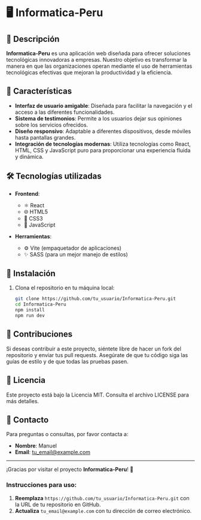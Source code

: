 # 🖥️ Informatica-Peru

## 📜 Descripción

**Informatica-Peru** es una aplicación web diseñada para ofrecer soluciones tecnológicas innovadoras a empresas. Nuestro objetivo es transformar la manera en que las organizaciones operan mediante el uso de herramientas tecnológicas efectivas que mejoran la productividad y la eficiencia.

## 🌟 Características

- **Interfaz de usuario amigable**: Diseñada para facilitar la navegación y el acceso a las diferentes funcionalidades.
- **Sistema de testimonios**: Permite a los usuarios dejar sus opiniones sobre los servicios ofrecidos.
- **Diseño responsivo**: Adaptable a diferentes dispositivos, desde móviles hasta pantallas grandes.
- **Integración de tecnologías modernas**: Utiliza tecnologías como React, HTML, CSS y JavaScript puro para proporcionar una experiencia fluida y dinámica.

## 🛠️ Tecnologías utilizadas

- **Frontend**:
  - ⚛️ React
  - 🌐 HTML5
  - 🎨 CSS3
  - 📜 JavaScript

- **Herramientas**:
  - ⚙️ Vite (empaquetador de aplicaciones)
  - ✨ SASS (para un mejor manejo de estilos)

## 🚀 Instalación

1. Clona el repositorio en tu máquina local:

   ```bash
   git clone https://github.com/tu_usuario/Informatica-Peru.git
   cd Informatica-Peru
   npm install
   npm run dev
   
## 🤝 Contribuciones

Si deseas contribuir a este proyecto, siéntete libre de hacer un fork del repositorio y enviar tus pull requests. Asegúrate de que tu código siga las guías de estilo y de que todas las pruebas pasen.

## 📄 Licencia

Este proyecto está bajo la Licencia MIT. Consulta el archivo LICENSE para más detalles.

## 📧 Contacto

Para preguntas o consultas, por favor contacta a:

- **Nombre**: Manuel
- **Email**: tu_email@example.com

---

¡Gracias por visitar el proyecto **Informatica-Peru**! 🎉

### Instrucciones para uso:
1. **Reemplaza** `https://github.com/tu_usuario/Informatica-Peru.git` con la URL de tu repositorio en GitHub.
2. **Actualiza** `tu_email@example.com` con tu dirección de correo electrónico.
